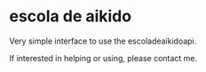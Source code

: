 # escola de aikido

Very simple interface to use the escoladeaikidoapi.

If interested in helping or using, please contact me.
